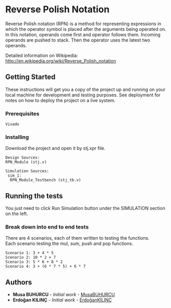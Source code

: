 # Reverse Polish Notation

Reverse Polish notation (RPN) is a method for representing expressions in which the operator symbol is placed after the arguments being operated on.
In this notation, operands come first and operator follows them. Incoming operands are pushed to stack. Then the operator uses the latest two operands.

Detailed information on Wikipedia:
http://en.wikipedia.org/wiki/Reverse_Polish_notation

## Getting Started

These instructions will get you a copy of the project up and running on your local machine for development and testing purposes. See deployment for notes on how to deploy the project on a live system.

### Prerequisites

```
Vivado
```

### Installing

Download the project and open it by stj.xpr file.

```
Design Sources:
RPN_Module (stj.v)

Simulation Sources:
 sim_1:
  RPN_Module_Testbench (stj_tb.v)
```
## Running the tests

You just need to click Run Simulation button under the SIMULATION section on the left.

### Break down into end to end tests

There are 4 scenarios, each of them written to testing the functions.  
Each scenario testing the mul, sum, push and pop functions.

```
Scenario 1: 3 + 4 * 5
Scenario 2: 10 * 2 + 7
Scenario 3: 5 * 6 + 8 * 2
Scenario 4: 3 + (6 * 7 * 5) + 6 * 7
```

## Authors

* **Musa BUHURCU** - *Initial work* - [MusaBUHURCU](https://github.com/musabhc)
* **Erdoğan KILINÇ** - *Initial work* - [ErdoğanKILINÇ](https://github.com/erdogankilinc)

